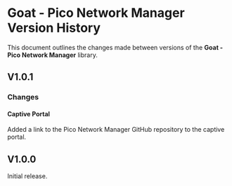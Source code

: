 # Goat - Pico Network Manager Version History

This document outlines the changes made between versions of the **Goat - Pico Network Manager** library.

## V1.0.1

### Changes

#### Captive Portal

Added a link to the Pico Network Manager GitHub repository to the captive portal.

## V1.0.0

Initial release.
